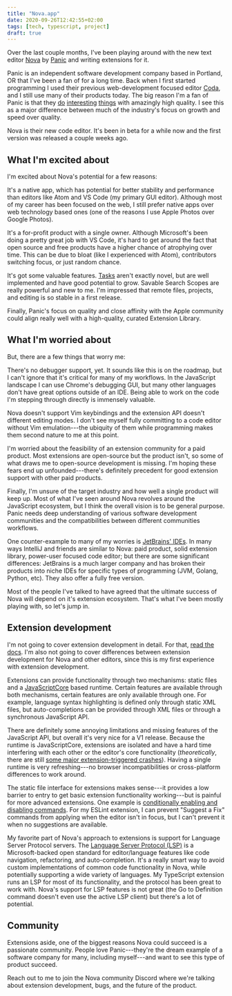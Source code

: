 ```yaml
---
title: "Nova.app"
date: 2020-09-26T12:42:55+02:00
tags: [tech, typescript, project]
draft: true
---
```


Over the last couple months, I've been playing around with the new text editor [Nova](http://nova.app) by [Panic](http://panic.com) and writing extensions for it.

Panic is an independent software development company based in Portland, OR that I've been a fan of for a long time. Back when I first started programming I used their previous web-development focused editor [Coda](https://panic.com/coda/), and I still use many of their products today. The big reason I'm a fan of Panic is that they [do](https://sign.panic.com) [interesting](https://play.date) [things](https://panic.com/blog/firewatch-one-month-later/) with amazingly high quality. I see this as a major difference between much of the industry's focus on growth and speed over quality.

Nova is their new code editor. It's been in beta for a while now and the first version was released a couple weeks ago.

## What I'm excited about

I'm excited about Nova's potential for a few reasons:

It's a native app, which has potential for better stability and performance than editors like Atom and VS Code (my primary GUI editor). Although most of my career has been focused on the web, I still prefer native apps over web technology based ones (one of the reasons I use Apple Photos over Google Photos).

It's a for-profit product with a single owner. Although Microsoft's been doing a pretty great job with VS Code, it's hard to get around the fact that open source and free products have a higher chance of atrophying over time. This can be due to bloat (like I experienced with Atom), contributors switching focus, or just random chance.

It's got some valuable features. [Tasks](https://library.panic.com/nova/run-tasks/) aren't exactly novel, but are well implemented and have good potential to grow. Savable Search Scopes are really powerful and new to me. I'm impressed that remote files, projects, and editing is so stable in a first release.

Finally, Panic's focus on quality and close affinity with the Apple community could align really well with a high-quality, curated Extension Library.

## What I'm worried about

But, there are a few things that worry me:

There's no debugger support, yet. It sounds like this is on the roadmap, but I can't ignore that it's critical for many of my workflows. In the JavaScript landscape I can use Chrome's debugging GUI, but many other languages don't have great options outside of an IDE. Being able to work on the code I'm stepping through directly is immensely valuable.

Nova doesn't support Vim keybindings and the extension API doesn't different editing modes. I don't see myself fully committing to a code editor without Vim emulation---the ubiquity of them while programming makes them second nature to me at this point.

I'm worried about the feasibility of an extension community for a paid product. Most extensions are open-source but the product isn't, so some of what draws me to open-source development is missing. I'm hoping these fears end up unfounded---there's definitely precedent for good extension support with other paid products.

Finally, I'm unsure of the target industry and how well a single product will keep up. Most of what I've seen around Nova revolves around the JavaScript ecosystem, but I think the overall vision is to be general purpose. Panic needs deep understanding of various software development communities and the compatibilities between different communities workflows.

One counter-example to many of my worries is [JetBrains' IDEs](https://www.jetbrains.com/products.html#type=ide). In many ways IntelliJ and friends are similar to Nova: paid product, solid extension library, power-user focused code editor; but there are some significant differences: JetBrains is a much larger company and has broken their products into niche IDEs for specific types of programming (JVM, Golang, Python, etc). They also offer a fully free version.

Most of the people I've talked to have agreed that the ultimate success of Nova will depend on it's extension ecosystem. That's what I've been mostly playing with, so let's jump in.

## Extension development

I'm not going to cover extension development in detail. For that, [read the docs](https://docs.nova.app). I'm also not going to cover differences between extension development for Nova and other editors, since this is my first experience with extension development.

Extensions can provide functionality through two mechanisms: static files and a [JavaScriptCore](https://developer.apple.com/documentation/javascriptcore) based runtime. Certain features are available through both mechanisms, certain features are only available through one. For example, language syntax highlighting is defined only through static XML files, but auto-completions can be provided through XML files or through a synchronous JavaScript API.

There are definitely some annoying limitations and missing features of the JavaScript API, but overall it's very nice for a V1 release. Because the runtime is JavaScriptCore, extensions are isolated and have a hard time interfering with each other or the editor's core functionality (_theoretically_, there are still [some major extension-triggered crashes](https://github.com/apexskier/nova-typescript/issues/74)). Having a single runtime is very refreshing---no browser incompatibilities or cross-platform differences to work around.

The static file interface for extensions makes sense---it provides a low barrier to entry to get basic extension functionality working---but is painful for more advanced extensions. One example is [conditionally enabling and disabling commands](https://docs.nova.app/extensions/commands/#when-clauses). For my ESLint extension, I can prevent "Suggest a Fix" commands from applying when the editor isn't in focus, but I can't prevent it when no suggestions are available.

My favorite part of Nova's approach to extensions is support for Language Server Protocol servers. The [Language Server Protocol (LSP)](https://microsoft.github.io/language-server-protocol/) is a Microsoft-backed open standard for editor/language features like code navigation, refactoring, and auto-completion. It's a really smart way to avoid custom implementations of common code functionality in Nova, while potentially supporting a wide variety of languages. My TypeScript extension runs an LSP for most of its functionality, and the protocol has been great to work with. Nova's support for LSP features is not great (the Go to Definition command doesn't even use the active LSP client) but there's a lot of potential.

## Community

Extensions aside, one of the biggest reasons Nova could succeed is a passionate community. People love Panic---they're the dream example of a software company for many, including myself---and want to see this type of product succeed.

Reach out to me to join the Nova community Discord where we're talking about extension development, bugs, and the future of the product.
